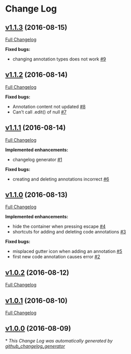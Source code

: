 # Change Log

## [v1.1.3](https://github.com/jneuendorf/code-annotations/tree/v1.1.3) (2016-08-15)
[Full Changelog](https://github.com/jneuendorf/code-annotations/compare/v1.1.2...v1.1.3)

**Fixed bugs:**

- changing annotation types does not work [\#9](https://github.com/jneuendorf/code-annotations/issues/9)

## [v1.1.2](https://github.com/jneuendorf/code-annotations/tree/v1.1.2) (2016-08-14)
[Full Changelog](https://github.com/jneuendorf/code-annotations/compare/v1.1.1...v1.1.2)

**Fixed bugs:**

- Annotation content not updated [\#8](https://github.com/jneuendorf/code-annotations/issues/8)
- Can't call .edit\(\) of null [\#7](https://github.com/jneuendorf/code-annotations/issues/7)

## [v1.1.1](https://github.com/jneuendorf/code-annotations/tree/v1.1.1) (2016-08-14)
[Full Changelog](https://github.com/jneuendorf/code-annotations/compare/v1.1.0...v1.1.1)

**Implemented enhancements:**

- changelog generator [\#1](https://github.com/jneuendorf/code-annotations/issues/1)

**Fixed bugs:**

- creating and deleting annotations incorrect [\#6](https://github.com/jneuendorf/code-annotations/issues/6)

## [v1.1.0](https://github.com/jneuendorf/code-annotations/tree/v1.1.0) (2016-08-13)
[Full Changelog](https://github.com/jneuendorf/code-annotations/compare/v1.0.2...v1.1.0)

**Implemented enhancements:**

- hide the container when pressing escape [\#4](https://github.com/jneuendorf/code-annotations/issues/4)
- shortcuts for adding and deleting code annotations [\#3](https://github.com/jneuendorf/code-annotations/issues/3)

**Fixed bugs:**

- misplaced gutter icon when adding an annotation [\#5](https://github.com/jneuendorf/code-annotations/issues/5)
- first new code annotation causes error [\#2](https://github.com/jneuendorf/code-annotations/issues/2)

## [v1.0.2](https://github.com/jneuendorf/code-annotations/tree/v1.0.2) (2016-08-12)
[Full Changelog](https://github.com/jneuendorf/code-annotations/compare/v1.0.1...v1.0.2)

## [v1.0.1](https://github.com/jneuendorf/code-annotations/tree/v1.0.1) (2016-08-10)
[Full Changelog](https://github.com/jneuendorf/code-annotations/compare/v1.0.0...v1.0.1)

## [v1.0.0](https://github.com/jneuendorf/code-annotations/tree/v1.0.0) (2016-08-09)


\* *This Change Log was automatically generated by [github_changelog_generator](https://github.com/skywinder/Github-Changelog-Generator)*
